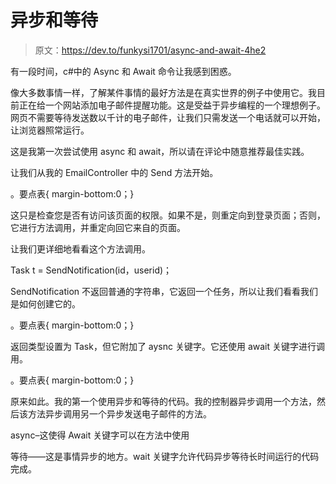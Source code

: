 # 异步和等待

> 原文：<https://dev.to/funkysi1701/async-and-await-4he2>

有一段时间，c#中的 Async 和 Await 命令让我感到困惑。

像大多数事情一样，了解某件事情的最好方法是在真实世界的例子中使用它。我目前正在给一个网站添加电子邮件提醒功能。这是受益于异步编程的一个理想例子。网页不需要等待发送数以千计的电子邮件，让我们只需发送一个电话就可以开始，让浏览器照常运行。

这是我第一次尝试使用 async 和 await，所以请在评论中随意推荐最佳实践。

让我们从我的 EmailController 中的 Send 方法开始。

。要点表{ margin-bottom:0；}

这只是检查您是否有访问该页面的权限。如果不是，则重定向到登录页面；否则，它进行方法调用，并重定向回它来自的页面。

让我们更详细地看看这个方法调用。

Task t = SendNotification(id，userid)；

SendNotification 不返回普通的字符串，它返回一个任务，所以让我们看看我们是如何创建它的。

。要点表{ margin-bottom:0；}

返回类型设置为 Task，但它附加了 aysnc 关键字。它还使用 await 关键字进行调用。

。要点表{ margin-bottom:0；}

原来如此。我的第一个使用异步和等待的代码。我的控制器异步调用一个方法，然后该方法异步调用另一个异步发送电子邮件的方法。

async–这使得 Await 关键字可以在方法中使用

等待——这是事情异步的地方。wait 关键字允许代码异步等待长时间运行的代码完成。